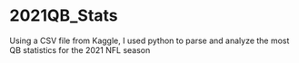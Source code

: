 # 2021QB_Stats
Using a CSV file from Kaggle, I used python to parse and analyze the most QB statistics for the 2021 NFL season
